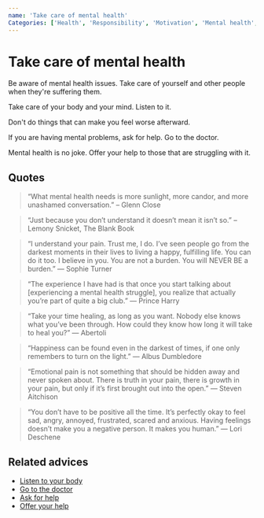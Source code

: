 ```yaml
---
name: 'Take care of mental health'
Categories: ['Health', 'Responsibility', 'Motivation', 'Mental health', 'Empathy']
---
```

# Take care of mental health

Be aware of mental health issues. Take care of yourself and other people when they're suffering them.

Take care of your body and your mind. Listen to it.

Don't do things that can make you feel worse afterward.

If you are having mental problems, ask for help. Go to the doctor.

Mental health is no joke. Offer your help to those that are struggling with it.

## Quotes

> “What mental health needs is more sunlight, more candor, and more unashamed conversation.” – Glenn Close

> “Just because you don’t understand it doesn’t mean it isn’t so.” – Lemony Snicket, The Blank Book

> “I understand your pain. Trust me, I do. I’ve seen people go from the darkest moments in their lives to living a happy, fulfilling life. You can do it too. I believe in you. You are not a burden. You will NEVER BE a burden.” — Sophie Turner

> “The experience I have had is that once you start talking about [experiencing a mental health struggle], you realize that actually you’re part of quite a big club.” — Prince Harry

> “Take your time healing, as long as you want. Nobody else knows what you’ve been through. How could they know how long it will take to heal you?” — Abertoli

> “Happiness can be found even in the darkest of times, if one only remembers to turn on the light.” — Albus Dumbledore

> “Emotional pain is not something that should be hidden away and never spoken about. There is truth in your pain, there is growth in your pain, but only if it’s first brought out into the open.” — Steven Aitchison

> “You don’t have to be positive all the time. It’s perfectly okay to feel sad, angry, annoyed, frustrated, scared and anxious. Having feelings doesn’t make you a negative person. It makes you human.” — Lori Deschene

## Related advices

- [Listen to your body](../Listen%20to%20your%20body/index.md)
- [Go to the doctor](../Go%20to%20the%20doctor/index.md)
- [Ask for help](../Ask%20for%20help/index.md)
- [Offer your help](../Offer%20your%20help/index.md)